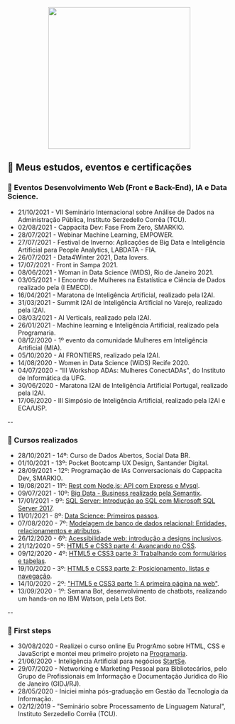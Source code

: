 <p align="center">
  <img src="https://media.giphy.com/media/fXnx6vSSrzY92rTONJ/giphy.gif?cid=ecf05e47zyzmcn0k4jxbi2qa0vvic3nlweqevkjk45h707ni&rid=giphy.gif&ct=g" width="320" height="320" />
</p>

## 📝 Meus estudos, eventos e certificações

### 🔹 Eventos Desenvolvimento Web (Front e Back-End), IA e Data Science.

- 21/10/2021 - VII Seminário Internacional sobre Análise de Dados na Administração Pública, Instituto Serzedello Corrêa (TCU).
- 02/08/2021 - Cappacita Dev: Fase From Zero, SMARKIO.
- 28/07/2021 - Webinar Machine Learning, EMPOWER.
- 27/07/2021 - Festival de Inverno: Aplicações de Big Data e Inteligência Artificial para People Analytics, LABDATA - FIA.
- 26/07/2021 - Data4Winter 2021, Data lovers.
- 17/07/2021 - Front in Sampa 2021.
- 08/06/2021 - Woman in Data Science (WIDS), Rio de Janeiro 2021.
- 03/05/2021 - I Encontro de Mulheres na Estatística e Ciência de Dados realizado pela (I EMECD).
- 16/04/2021 - Maratona de Inteligência Artificial, realizado pela I2AI.
- 31/03/2021 - Summit I2AI de Inteligência Artificial no Varejo, realizado pela I2AI.
- 08/03/2021 - AI Verticals, realizado pela I2AI.
- 26/01/2021 - Machine learning e Inteligência Artificial, realizado pela Programaria.
- 08/12/2020 - 1º evento da comunidade Mulheres em Inteligência Artificial (MIA).
- 05/10/2020 - AI FRONTIERS, realizado pela I2AI.
- 14/08/2020 - Women in Data Science (WiDS) Recife 2020.
- 04/07/2020 - “III Workshop ADAs: Mulheres ConectADAs", do Instituto de Informática da UFG.
- 30/06/2020 - Maratona I2AI de Inteligência Artificial Portugal, realizado pela I2AI.
- 17/06/2020 - III Simpósio de Inteligência Artificial, realizado pela I2AI e ECA/USP.

--
### 🔹 Cursos realizados

- 28/10/2021 - 14º: Curso de Dados Abertos, Social Data BR.
- 01/10/2021 - 13º: Pocket Bootcamp UX Design, Santander Digital.
- 28/09/2021 - 12º: Programação de IAs Conversacionais do Cappacita Dev, SMARKIO.
- 19/08/2021 - 11º: [Rest com Node.js: API com Express e Mysql](https://cursos.alura.com.br/certificate/4940a1b8-b3ba-4929-8d30-8361ef8f891a).
- 09/07/2021 - 10º: [Big Data - Business realizado pela Semantix](https://badgr.com/public/assertions/F_ID3Z5vRfuivCMjUWsbfQ).
- 17/01/2021 - 9º: [SQL Server: Introdução ao SQL com Microsoft SQL Server 2017](https://cursos.alura.com.br/certificate/TATIMES-ALMEIDA/sql-com-sql-server-2017).
- 11/01/2021 - 8º: [Data Science: Primeiros passos](https://cursos.alura.com.br/certificate/TATIMES-ALMEIDA/data-science-primeiros-passos).
- 07/08/2020 - 7º: [Modelagem de banco de dados relacional: Entidades, relacionamentos e atributos](https://cursos.alura.com.br/certificate/TATIMES-ALMEIDA/modelagem-banco-relacional-entidade-relacionamento-atributo).
- 26/12/2020 - 6º: [Acessibilidade web: introdução a designs inclusivos](https://cursos.alura.com.br/certificate/TATIMES-ALMEIDA/acessibilidade-web-design-inclusivos). 
- 21/12/2020 - 5º: [HTML5 e CSS3 parte 4: Avançando no CSS](https://cursos.alura.com.br/certificate/TATIMES-ALMEIDA/html5-css3-avancando-css).
- 09/12/2020 - 4º: [HTML5 e CSS3 parte 3: Trabalhando com formulários e tabelas](https://cursos.alura.com.br/certificate/TATIMES-ALMEIDA/html5-css3-formularios-tabelas). 
- 19/10/2020 - 3º: [HTML5 e CSS3 parte 2: Posicionamento, listas e navegação](https://cursos.alura.com.br/certificate/TATIMES-ALMEIDA/html5-css3-posicionamento-listas-navegacao). 
- 14/10/2020 - 2º: ["HTML5 e CSS3 parte 1: A primeira página na web"](https://cursos.alura.com.br/certificate/TATIMES-ALMEIDA/html5-css3-primeiros-passos). 
- 13/09/2020 - 1º: Semana Bot, desenvolvimento de chatbots, realizando um hands-on no IBM Watson, pela Lets Bot.

--   
### 🔹 First steps

- 30/08/2020 - Realizei o curso online Eu ProgrAmo sobre HTML, CSS e JavaScript e montei meu primeiro projeto na [Programaria](https://siteada--taguinara.repl.co/).
- 21/06/2020 - Inteligência Artificial para negócios [StartSe](https://online.startse.com/certificates/bubxuucmx6).
- 29/07/2020 - Networking e Marketing Pessoal para Bibliotecários, pelo Grupo de Profissionais em Informação e Documentação Jurídica do Rio de Janeiro
(GIDJ/RJ).
- 28/05/2020 - Iniciei minha pós-graduação em Gestão da Tecnologia da Informação.
- 02/12/2019 - "Seminário sobre Processamento de Linguagem Natural", Instituto Serzedello Corrêa (TCU).

